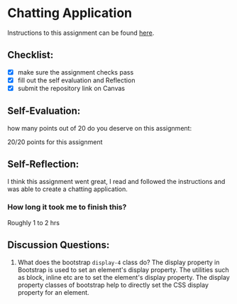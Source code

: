 Chatting Application
=====================
Instructions to this assignment can be found [here](https://it3049c.github.io/coursework/labs/chatting-app).

## Checklist:
- [x] make sure the assignment checks pass
- [x] fill out the self evaluation and Reflection
- [x] submit the repository link on Canvas

## Self-Evaluation:

how many points out of 20 do you deserve on this assignment: 

20/20 points for this assignment

## Self-Reflection:
<!-- Write your self-reflection under this line -->

I think this assignment went great, I read and followed the instructions and was able to create a chatting application.

### How long it took me to finish this?

Roughly 1 to 2 hrs 

## Discussion Questions:
1. What does the bootstrap `display-4` class do?
The display property in Bootstrap is used to set an element's display property. The utilities such as block, inline etc are to set the element's display property. The display property classes of bootstrap help to directly set the CSS display property for an element.